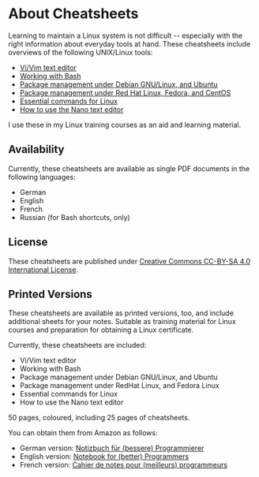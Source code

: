 # About Cheatsheets

Learning to maintain a Linux system is not difficult -- especially with the right 
information about everyday tools at hand. These cheatsheets include overviews of 
the following UNIX/Linux tools:

- [Vi/Vim text editor](https://github.com/hofmannedv/cheatsheets/tree/master/vim)
- [Working with Bash](https://github.com/hofmannedv/cheatsheets/tree/master/bash)
- [Package management under Debian GNU/Linux, and Ubuntu](https://github.com/hofmannedv/cheatsheets/tree/master/debian-package-management)
- [Package management under Red Hat Linux, Fedora, and CentOS](https://github.com/hofmannedv/cheatsheets/tree/master/redhat-package-management)
- [Essential commands for Linux](https://github.com/hofmannedv/cheatsheets/tree/master/linux-commands)
- [How to use the Nano text editor](https://github.com/hofmannedv/cheatsheets/tree/master/nano)

I use these in my Linux training courses as an aid and learning material.

## Availability

Currently, these cheatsheets are available as single PDF documents in the 
following languages:

- German
- English
- French
- Russian (for Bash shortcuts, only)

## License

These cheatsheets are published under [Creative Commons CC-BY-SA 4.0 International License](https://creativecommons.org/licenses/by-sa/4.0/).

## Printed Versions

These cheatsheets are available as printed versions, too, and include additional 
sheets for your notes. Suitable as training material for Linux courses and 
preparation for obtaining a Linux certificate.

Currently, these cheatsheets are included:

- Vi/Vim text editor
- Working with Bash
- Package management under Debian GNU/Linux, and Ubuntu
- Package management under RedHat Linux, and Fedora Linux
- Essential commands for Linux
- How to use the Nano text editor

50 pages, coloured, including 25 pages of cheatsheets.

You can obtain them from Amazon as follows:

- German version: [Notizbuch für (bessere) Programmierer](https://www.amazon.de/Notizbuch-bessere-Programmierer-Frank-Hofmann/dp/B0CJBG4GML)
- English version: [Notebook for (better) Programmers](https://www.amazon.de/Notebook-better-Programmers-Frank-Hofmann/dp/B0CPPTLLTK)
- French version: [Cahier de notes pour (meilleurs) programmeurs](https://www.amazon.fr/Cahier-notes-pour-meilleurs-programmeurs/dp/B0CVXW2C95)
